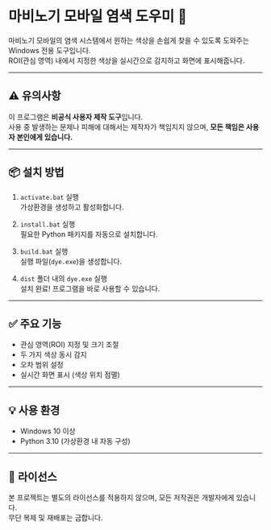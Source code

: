 # 마비노기 모바일 염색 도우미 🎨

마비노기 모바일의 염색 시스템에서 원하는 색상을 손쉽게 찾을 수 있도록 도와주는 Windows 전용 도구입니다.  
ROI(관심 영역) 내에서 지정한 색상을 실시간으로 감지하고 화면에 표시해줍니다.

---

## ⚠️ 유의사항

이 프로그램은 **비공식 사용자 제작 도구**입니다.  
사용 중 발생하는 문제나 피해에 대해서는 제작자가 책임지지 않으며, **모든 책임은 사용자 본인에게 있습니다.**

---

## 📦 설치 방법

1. `activate.bat` 실행  
   가상환경을 생성하고 활성화합니다.

2. `install.bat` 실행  
   필요한 Python 패키지를 자동으로 설치합니다.

3. `build.bat` 실행  
   실행 파일(`dye.exe`)을 생성합니다.

4. `dist` 폴더 내의 `dye.exe` 실행  
   설치 완료! 프로그램을 바로 사용할 수 있습니다.

---

## ✅ 주요 기능

- 관심 영역(ROI) 지정 및 크기 조절
- 두 가지 색상 동시 감지
- 오차 범위 설정
- 실시간 화면 표시 (색상 위치 점멸)

---

## 💡 사용 환경

- Windows 10 이상
- Python 3.10 (가상환경 내 자동 구성)

---

## 📝 라이선스

본 프로젝트는 별도의 라이선스를 적용하지 않으며, 모든 저작권은 개발자에게 있습니다.  
무단 복제 및 재배포는 금합니다.
